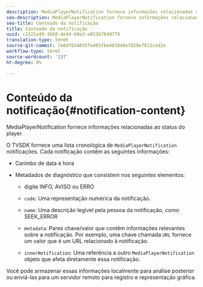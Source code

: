 ```yaml
---
description: MediaPlayerNotification fornece informações relacionadas ao status do player.
seo-description: MediaPlayerNotification fornece informações relacionadas ao status do player.
seo-title: Conteúdo da notificação
title: Conteúdo da notificação
uuid: c2321a49-1b60-4e44-b8e2-a023b764d779
translation-type: tm+mt
source-git-commit: 7e8df034035fe465fbe403949ef828e7811ced2e
workflow-type: tm+mt
source-wordcount: '137'
ht-degree: 0%

---
```



# Conteúdo da notificação{#notification-content}

MediaPlayerNotification fornece informações relacionadas ao status do player.

O TVSDK fornece uma lista cronológica de `MediaPlayerNotification` notificações. Cada notificação contém as seguintes informações:

* Carimbo de data e hora
* Metadados de diagnóstico que consistem nos seguintes elementos:

   * digite INFO, AVISO ou ERRO
   * `code`: Uma representação numérica da notificação.
   * `name`: Uma descrição legível pela pessoa da notificação, como SEEK_ERROR
   * `metadata`: Pares chave/valor que contêm informações relevantes sobre a notificação. Por exemplo, uma chave chamada `URL` fornece um valor que é um URL relacionado à notificação.

   * `innerNotification`: Uma referência a outro  `MediaPlayerNotification` objeto que afeta diretamente essa notificação.

Você pode armazenar essas informações localmente para análise posterior ou enviá-las para um servidor remoto para registro e representação gráfica.
